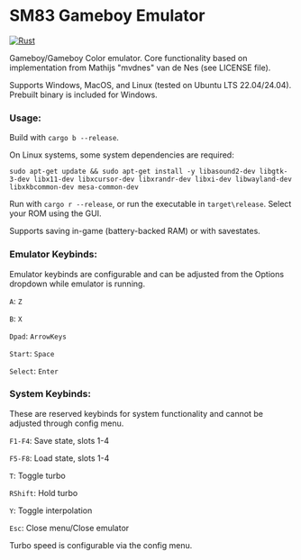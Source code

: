 # SM83 Gameboy Emulator

[![Rust](https://github.com/ThaumielSparrow/rust-sm83/actions/workflows/rust.yml/badge.svg)](https://github.com/ThaumielSparrow/rust-sm83/actions)


Gameboy/Gameboy Color emulator. Core functionality based on implementation from Mathijs "mvdnes" van de Nes (see LICENSE file).

Supports Windows, MacOS, and Linux (tested on Ubuntu LTS 22.04/24.04). Prebuilt binary is included for Windows.

### Usage: 

Build with `cargo b --release`.

On Linux systems, some system dependencies are required:

```sudo apt-get update && sudo apt-get install -y libasound2-dev libgtk-3-dev libx11-dev libxcursor-dev libxrandr-dev libxi-dev libwayland-dev libxkbcommon-dev mesa-common-dev```

Run with `cargo r --release`, or run the executable in `target\release`. Select your ROM using the GUI.

Supports saving in-game (battery-backed RAM) or with savestates.

### Emulator Keybinds:

Emulator keybinds are configurable and can be adjusted from the Options dropdown while emulator is running.

`A`: `Z`

`B`: `X`

`Dpad`: `ArrowKeys`

`Start`: `Space`

`Select`: `Enter`

### System Keybinds:

These are reserved keybinds for system functionality and cannot be adjusted through config menu.

`F1-F4`: Save state, slots 1-4

`F5-F8`: Load state, slots 1-4

`T`: Toggle turbo

`RShift`: Hold turbo

`Y`: Toggle interpolation

`Esc`: Close menu/Close emulator

Turbo speed is configurable via the config menu.
